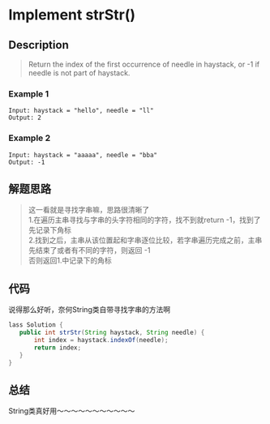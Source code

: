 # Implement strStr()
## Description
>Return the index of the first occurrence of needle in haystack, or -1 if needle is not part of haystack.   
### Example 1
```
Input: haystack = "hello", needle = "ll"
Output: 2
```
### Example 2
```
Input: haystack = "aaaaa", needle = "bba"
Output: -1
```
## 解题思路
>这一看就是寻找字串嘛，思路很清晰了  
1.在遍历主串寻找与字串的头字符相同的字符，找不到就return -1，找到了先记录下角标  
2.找到之后，主串从该位置起和字串逐位比较，若字串遍历完成之前，主串先结束了或者有不同的字符，则返回 -1  
 否则返回1.中记录下的角标  
 
 ## 代码
 说得那么好听，奈何String类自带寻找字串的方法啊
 ```java
 lass Solution {
    public int strStr(String haystack, String needle) {
        int index = haystack.indexOf(needle);
        return index;
    }
}
```
## 总结
String类真好用～～～～～～～～～～～
